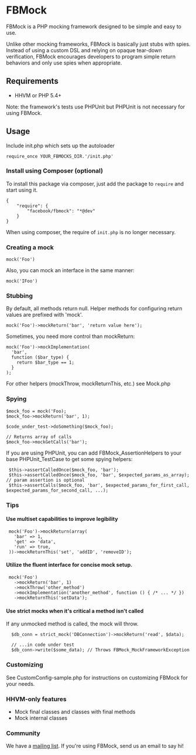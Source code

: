 # FBMock

FBMock is a PHP mocking framework designed to be simple and easy to use.

Unlike other mocking frameworks, FBMock is basically just stubs with spies. Instead of using a custom DSL and relying on opaque tear-down verification, FBMock encourages developers to program simple return behaviors and only use spies when appropriate.

## Requirements

- HHVM or PHP 5.4+

Note: the framework's tests use PHPUnit but PHPUnit is not necessary for using FBMock.

## Usage

Include init.php which sets up the autoloader

    require_once YOUR_FBMOCKS_DIR.'/init.php'

### Install using Composer (optional)

To install this package via composer, just add the package to `require` and start using it.

    {
        "require": {
            "facebook/fbmock": "*@dev"
        }
    }
    
When using composer, the require of `init.php` is no longer necessary.

### Creating a mock

    mock('Foo')

Also, you can mock an interface in the same manner:

    mock('IFoo')

### Stubbing

By default, all methods return null. Helper methods for configuring return values are prefixed with 'mock'.

    mock('Foo')->mockReturn('bar', 'return value here');

Sometimes, you need more control than mockReturn:

```
mock('Foo')->mockImplementation(
  'bar',
  function ($bar_type) {
    return $bar_type == 1;
  }
);
```

For other helpers (mockThrow, mockReturnThis, etc.) see Mock.php

### Spying

    $mock_foo = mock('Foo);
    $mock_foo->mockReturn('bar', 1);

    $code_under_test->doSomething($mock_foo);

    // Returns array of calls
    $mock_foo->mockGetCalls('bar');

If you are using PHPUnit, you can add FBMock_AssertionHelpers to your base PHPUnit_TestCase to get some spying helpers:

     $this->assertCalledOnce($mock_foo, 'bar');
     $this->assertCalledOnce($mock_foo, 'bar', $expected_params_as_array); // param assertion is optional
     $this->assertCalls($mock_foo, 'bar', $expected_params_for_first_call, $expected_params_for_second_call, ...);

### Tips

#### Use multiset capabilities to improve legibility

     mock('Foo')->mockReturn(array(
       'bar' => 1,
       'get' => 'data',
       'run' => true,
     ))->mockReturnThis('set', 'addID', 'removeID');

#### Utilize the fluent interface for concise mock setup.

     mock('Foo')
       ->mockReturn('bar', 1)
       ->mockThrow('other_method')
       ->mockImplementation('another_method', function () { /* ... */ })
       ->mockReturnThis('setData');

#### Use strict mocks when it's critical a method isn't called

If any unmocked method is called, the mock will throw.

      $db_conn = strict_mock('DBConnection')->mockReturn('read', $data);

      // ...in code under test
      $db_conn->write($some_data); // Throws FBMock_MockFrameworkException

### Customizing

See CustomConfig-sample.php for instructions on customizing FBMock for your needs.

### HHVM-only features

- Mock final classes and classes with final methods
- Mock internal classes

### Community

We have a [mailing list](http://groups.google.com/group/fbmock). If you're using FBMock, send us an email to say hi!
